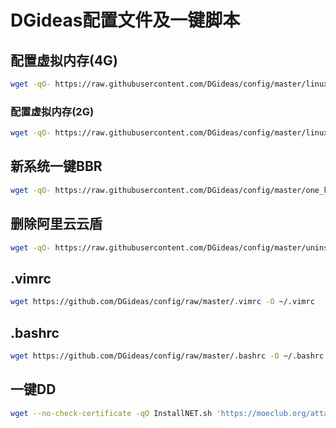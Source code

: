 # DGideas配置文件及一键脚本
## 配置虚拟内存(4G)
```bash
wget -qO- https://raw.githubusercontent.com/DGideas/config/master/linux_swap.sh | bash
```
### 配置虚拟内存(2G)
```bash
wget -qO- https://raw.githubusercontent.com/DGideas/config/master/linux_swap_tiny.sh | bash
```

## 新系统一键BBR
```bash
wget -qO- https://raw.githubusercontent.com/DGideas/config/master/one_key_bbr.sh | bash
```

## 删除阿里云云盾
```bash
wget -qO- https://raw.githubusercontent.com/DGideas/config/master/uninstall_aliyun.sh | bash
```

## .vimrc
```bash
wget https://github.com/DGideas/config/raw/master/.vimrc -O ~/.vimrc
```

## .bashrc
```bash
wget https://github.com/DGideas/config/raw/master/.bashrc -O ~/.bashrc
```

## 一键DD
```bash
wget --no-check-certificate -qO InstallNET.sh 'https://moeclub.org/attachment/LinuxShell/InstallNET.sh' && bash InstallNET.sh -dd '{DD包网址}'
```
